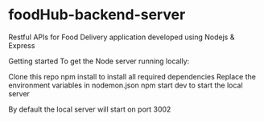 # foodHub-backend-server
Restful APIs for Food Delivery application developed using Nodejs &amp; Express

Getting started
To get the Node server running locally:

Clone this repo
npm install to install all required dependencies
Replace the environment variables in nodemon.json
npm start dev to start the local server

By default the local server will start on port 3002
